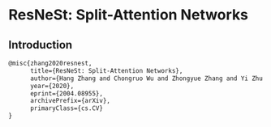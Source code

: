 # ResNeSt: Split-Attention Networks
<!-- {ResNeSt} -->

## Introduction

<!-- [ALGORITHM] -->

```latex
@misc{zhang2020resnest,
      title={ResNeSt: Split-Attention Networks},
      author={Hang Zhang and Chongruo Wu and Zhongyue Zhang and Yi Zhu and Haibin Lin and Zhi Zhang and Yue Sun and Tong He and Jonas Mueller and R. Manmatha and Mu Li and Alexander Smola},
      year={2020},
      eprint={2004.08955},
      archivePrefix={arXiv},
      primaryClass={cs.CV}
}
```
